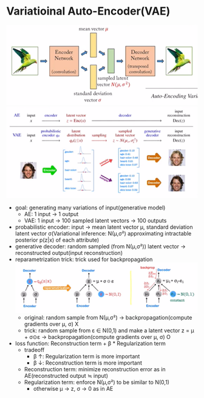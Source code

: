 # Variatioinal Auto-Encoder(VAE)
![](images/image-51.png)
![](images/image-52.png)
- goal: generating many variations of input(generative model)
    - AE: 1 input → 1 output
    - VAE: 1 input → 100 sampled latent vectors → 100 outputs
- probabilistic encoder: input → mean latent vector μ, standard deviation latent vector σ(Variational inference: N(μ,σ²) approximating intractable posterior p(z|x) of each attribute)
- generative decoder: random sampled (from N(μ,σ²)) latent vector → reconstructed output(input reconstruction)
- reparametrization trick: trick used for backpropagation
    ![](images/image-53.png)
    - original: random sample from N(μ,σ²) → backpropagation(compute gradients over μ, σ) X
    - trick: random sample from ε ∈ N(0,1) and make a latent vector z = μ + σ⊙ε → backpropagation(compute gradients over μ, σ) O
- loss function: Reconstruction term + β * Regularization term
    - tradeoff
        - β ↑: Regularization term is more important
        - β ↓: Reconstruction term is more important
    - Reconstruction term: minimize reconstruction error as in AE(reconstructed output ≒ input)
    - Regularization term: enforce N(μ,σ²) to be similar to N(0,1)
        - otherwise μ → z, σ → 0 as in AE